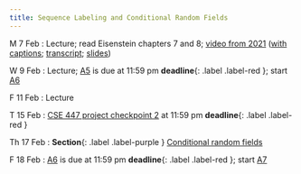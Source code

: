 ```yaml
---
title: Sequence Labeling and Conditional Random Fields
---
```


M 7 Feb
: Lecture; read Eisenstein chapters 7 and 8;  [video from 2021](https://drive.google.com/file/d/1NeLhUxWBBbUSeC5oyz0krxppzlG_OB5V/view?usp=sharing) ([with captions](https://drive.google.com/file/d/1uyoeC80ynsVmXjEl2hFZZDWQWHXI8kjF/view?usp=sharing); [transcript](https://drive.google.com/file/d/1G3Ox7tIrjQN9LEV4VX2UL3-lp1VSMANI/view?usp=sharing); [slides](https://drive.google.com/file/d/1eH4OzFMStk1svUZM-8Iiyssb0kOsDrBb/view?usp=sharing)) 

W 9 Feb
: Lecture; [A5](assets/docs/A5.pdf) is due at 11:59 pm **deadline**{: .label .label-red }; start [A6](assets/docs/A6.pdf)

F 11 Feb
: Lecture

T 15 Feb
: [CSE 447 project checkpoint 2](assets/docs/project-447.pdf) at 11:59 pm  **deadline**{: .label .label-red }

Th 17 Feb
: **Section**{: .label .label-purple } [Conditional random fields](#)

F 18 Feb
: [A6](assets/docs/A6.pdf) is due at 11:59 pm **deadline**{: .label .label-red }; start [A7](assets/docs/A7.pdf) 

